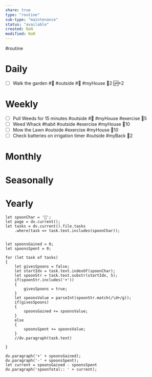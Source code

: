 ```yaml
---
share: true
type: "routine"
sub-type: "maintenance"
status: "available"
created: NaN 
modified: NaN
---
```

 #routine

# Daily
- [ ] Walk the garden #🌱 #outside #🌱 #myHouse 🥄2 🆙+2 
# Weekly
- [ ] Pull Weeds for 15 minutes #outside #🌱 #myHouse #exercise 🥄5
- [ ] Weed Whack #habit #outside #exercise #myHouse 🥄10
- [ ] Mow the Lawn #outside #exercise #myHouse 🥄10
- [ ] Check batteries on irrigation timer #outside #myBack 🥄2
# Monthly
# Seasonally
# Yearly

```dataviewjs
let spoonChar = '🥄';
let page = dv.current();
let tasks = dv.current().file.tasks
	.where(task => task.text.includes(spoonChar));


let spoonsGained = 0;
let spoonsSpent = 0;

for (let task of tasks)
{
	let givesSpoons = false;
	let startIdx = task.text.indexOf(spoonChar);
	let spoonStr = task.text.substr(startIdx, 5);
	if(spoonStr.includes('+'))
	{
		givesSpoons = true;
	}
	let spoonsValue = parseInt(spoonStr.match(/\d+/g));
	if(givesSpoons)
	{
		spoonsGained += spoonsValue;
	}		
	else
	{
		spoonsSpent += spoonsValue;
	}
	//dv.paragraph(task.text)
	
}

dv.paragraph('+' + spoonsGained);
dv.paragraph('-' + spoonsSpent);
let current = spoonsGained - spoonsSpent
dv.paragraph('spoonTotal:: ' + current);
